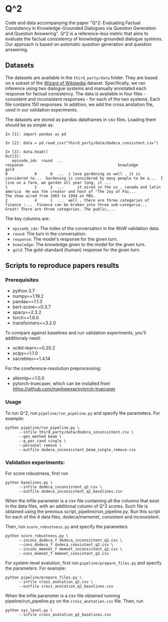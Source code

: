 # Q^2

Code and data accompanying the paper "Q^2: Evaluating Factual Consistency in Knowledge-Grounded Dialogues via Question Generation and Question Answering".
Q^2 is a reference-less metric that aims to evaluate the factual consistency of knowledge-grounded dialogue systems.
Our approach is based on automatic question generation and question answering.

## Datasets

The datasets are available in the `third_party/data` folder.
They are based on a subset of the [Wizard of Wikipedia](https://parl.ai/projects/wizard_of_wikipedia/) dataset.
Specifically, we ran inference using two dialogue systems and manually annotated each response for factual consistency. 
The data is available in four files - consistent and inconsistent responses - for each of the two systems. Each file contains 150 responses.
In addition, we add the cross anotation file, used in our validation experiments.

The datasets are stored as pandas dataframes in csv files. Loading them should be as simple as:

```
In [1]: import pandas as pd

In [2]: data = pd.read_csv("third_party/data/dodeca_consistent.csv")

In [3]: data.head()
Out[3]:
   episode_idx  round  ...                                           response                                          knowledge                                               gold
0            0      0  ...  i love gardening as well . it is considered to...  Gardening is considered by many people to be a...  I live on a farm, we garden all year long, it ...
1            1      2  ...      it aired in the us , canada and latin america  He was the creator and host of "The Joy of Pai...           The show aired from 1983 to 1994 on PBS.
2            4      1  ...  well , there are three categories of finance :...  Finance can be broken into three sub-categorie...  Great! There are three categories. The public,...

```

The key columns are:
- `episode_idx`: The index of the conversation in the WoW validation data.
- `round`: The turn in the conversation.
- `response`: The model's response for the given turn.
- `knowledge`: The knowledge given to the model for the given turn.
- `gold`: The gold-standard (human) response for the given turn.

## Scripts to reproduce papers results

### Prerequisites
* python 3.7
* numpy==1.19.2
* pandas==1.1.3
* bert-score==0.3.7
* spacy==2.3.2
* torch==1.6.0
* transformers==3.2.0

To compare against baselines and run validation experiments, you'll additionaly need:
* scikit-learn==0.20.2
* scipy==1.1.0
* sacrebleu==1.4.14

For the coreference-resolution preprocessing:
* allennlp==1.0.0
* pytorch-truecaser, which can be installed from https://github.com/mayhewsw/pytorch-truecaser


### Usage
To run Q^2, run `pipeline/run_pipeline.py` and specify the parameters. 
For example:
```
python pipeline/run_pipeline.py \
      --infile third_party/data/dodeca_inconsistent.csv \
      --gen_method beam \
      --q_per_cand single \
      --personal remove \
      --outfile dodeca_inconsistent_beam_single_remove.csv
```

### Validation experiments:

For score robustness, first run 
```
python baselines.py \
      --infile dodeca_inconsistent_q2.csv \
      --outfile dodeca_inconsistent_q2_baselines.csv
```

When the infile parameter is a csv file containing all the columns that exist in the data files, with an additional column of Q^2 scores. 
Such file is obtained using the previous script, pipeline/run_pipeline.py.
Run this script for each of the 4 data files, dodeca/memenet, consistent and inconsistent.

Then, run `score_robustness.py` and specify the parameters.
```
python score_robustness.py \
      --incons_dodeca_f dodeca_inconsistent_q2.csv \
      --cons_dodeca_f dodeca_consistent_q2.csv \
	  --incons_memnet_f memnet_inconsistent_q2.csv \
      --cons_memnet_f memnet_consistent_q2.csv
```

For system-level evalution, first run `pipeline/prepare_files.py` and specify the parameters. For example:
```
python pipeline/prepare_files.py \
      --infile cross_anotation_q2.csv \
      --outfile cross_anotation_q2_baselines.csv
```

When the infile parameter is a csv file obtained running pipeline/run_pipeline.py on the `cross_anotation.csv` file.
Then, run
```
python sys_level.py \
      --infile cross_anotation_q2_baselines.csv
```



